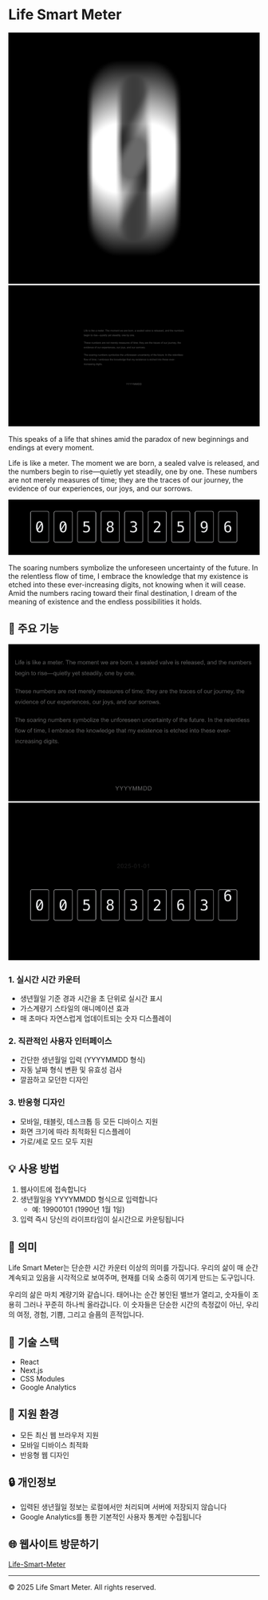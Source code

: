 # Life Smart Meter

![로고](/public/screenshots/lsm_ico.png)
![로고](/public/screenshots/intro.png)

This speaks of a life that shines amid the paradox of new beginnings and endings at every moment.

Life is like a meter. The moment we are born, a sealed valve is released, and the numbers begin to rise—quietly
yet steadily, one by one. These numbers are not merely measures of time; they are the traces of our journey,
the evidence of our experiences, our joys, and our sorrows.

![up](/public/screenshots/up.gif)

The soaring numbers symbolize the unforeseen uncertainty of the future. In the relentless flow of time, I
embrace the knowledge that my existence is etched into these ever-increasing digits, not knowing when it will
cease. Amid the numbers racing toward their final destination, I dream of the meaning of existence and the
endless possibilities it holds.

## 🌟 주요 기능

![메인 화면](/public/screenshots/main.gif)
![동적 수정](/public/screenshots/change.gif)

### 1. 실시간 시간 카운터

- 생년월일 기준 경과 시간을 초 단위로 실시간 표시
- 가스계량기 스타일의 애니메이션 효과
- 매 초마다 자연스럽게 업데이트되는 숫자 디스플레이

### 2. 직관적인 사용자 인터페이스

- 간단한 생년월일 입력 (YYYYMMDD 형식)
- 자동 날짜 형식 변환 및 유효성 검사
- 깔끔하고 모던한 디자인

### 3. 반응형 디자인

- 모바일, 태블릿, 데스크톱 등 모든 디바이스 지원
- 화면 크기에 따라 최적화된 디스플레이
- 가로/세로 모드 모두 지원

## 💡 사용 방법

1. 웹사이트에 접속합니다
2. 생년월일을 YYYYMMDD 형식으로 입력합니다
   - 예: 19900101 (1990년 1월 1일)
3. 입력 즉시 당신의 라이프타임이 실시간으로 카운팅됩니다

## 🎯 의미

Life Smart Meter는 단순한 시간 카운터 이상의 의미를 가집니다.
우리의 삶이 매 순간 계속되고 있음을 시각적으로 보여주며, 현재를 더욱 소중히 여기게 만드는 도구입니다.

우리의 삶은 마치 계량기와 같습니다. 태어나는 순간 봉인된 밸브가 열리고,
숫자들이 조용히 그러나 꾸준히 하나씩 올라갑니다. 이 숫자들은 단순한 시간의 측정값이 아닌,
우리의 여정, 경험, 기쁨, 그리고 슬픔의 흔적입니다.

## 🔧 기술 스택

- React
- Next.js
- CSS Modules
- Google Analytics

## 📱 지원 환경

- 모든 최신 웹 브라우저 지원
- 모바일 디바이스 최적화
- 반응형 웹 디자인

## 🔒 개인정보

- 입력된 생년월일 정보는 로컬에서만 처리되며 서버에 저장되지 않습니다
- Google Analytics를 통한 기본적인 사용자 통계만 수집됩니다

## 🌐 웹사이트 방문하기

[Life-Smart-Meter](https://life-smart-meter.vercel.app)

---

© 2025 Life Smart Meter. All rights reserved.
